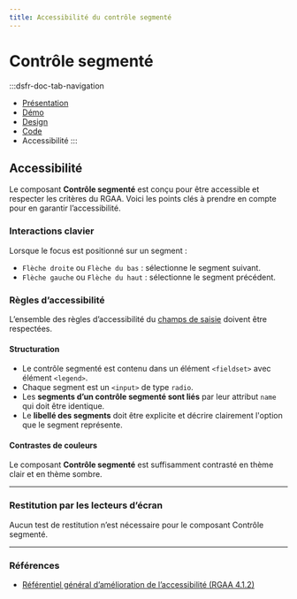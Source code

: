 ```yaml
---
title: Accessibilité du contrôle segmenté
---
```


# Contrôle segmenté

:::dsfr-doc-tab-navigation
- [Présentation](../index.md)
- [Démo](../demo/index.md)
- [Design](../design/index.md)
- [Code](../code/index.md)
- Accessibilité
:::

## Accessibilité

Le composant **Contrôle segmenté** est conçu pour être accessible et respecter les critères du RGAA. Voici les points clés à prendre en compte pour en garantir l’accessibilité.

### Interactions clavier

Lorsque le focus est positionné sur un segment&nbsp;:
- `Flèche droite` ou `Flèche du bas`&nbsp;: sélectionne le segment suivant.
- `Flèche gauche` ou `Flèche du haut`&nbsp;: sélectionne le segment précédent.

### Règles d’accessibilité

L’ensemble des règles d’accessibilité du [champs de saisie](../../../../input/_part/doc/accessibility/index.md) doivent être respectées.

#### Structuration

- Le contrôle segmenté est contenu dans un élément `<fieldset>` avec élément `<legend>`.
- Chaque segment est un `<input>` de type `radio`.
- Les **segments d’un contrôle segmenté sont liés** par leur attribut `name` qui doit être identique.
- Le **libellé des segments** doit être explicite et décrire clairement l'option que le segment représente.

#### Contrastes de couleurs

Le composant **Contrôle segmenté** est suffisamment contrasté en thème clair et en thème sombre.

---

### Restitution par les lecteurs d’écran

Aucun test de restitution n’est nécessaire pour le composant Contrôle segmenté.

---

### Références

- [Référentiel général d’amélioration de l’accessibilité (RGAA 4.1.2)](https://accessibilite.numerique.gouv.fr/methode/criteres-et-tests/)
